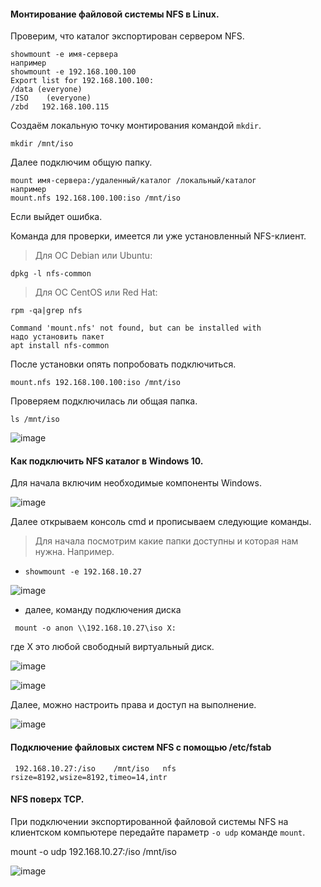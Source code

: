 #### Монтирование файловой системы NFS в Linux.

Проверим, что каталог экспортирован сервером NFS.

```
showmount -e имя-сервера
например
showmount -e 192.168.100.100
Export list for 192.168.100.100:
/data (everyone)
/ISO    (everyone)
/zbd   192.168.100.115
```

Создаём локальную точку монтирования командой ``mkdir``.
```
mkdir /mnt/iso
```
Далее подключим общую папку.

```
mount имя-сервера:/удаленный/каталог /локальный/каталог
например
mount.nfs 192.168.100.100:iso /mnt/iso
```
Если выйдет ошибка.

Команда для проверки, имеется ли уже установленный NFS-клиент.
> Для ОС Debian или Ubuntu:
``` 
dpkg -l nfs-common
```
> Для ОС CentOS или Red Hat:

```
rpm -qa|grep nfs
```

```
Command 'mount.nfs' not found, but can be installed with
надо установить пакет
apt install nfs-common
```
После установки опять попробовать подключиться.

```
mount.nfs 192.168.100.100:iso /mnt/iso
```

Проверяем подключилась ли общая папка.

```
ls /mnt/iso
```
![image](https://github.com/tvgVita69/Linux_begin/assets/98489171/b21046c7-cf40-44d3-a3e8-888fcde8d5d5)

#### Как подключить NFS каталог в Windows 10.

Для начала включим необходимые компоненты Windows.

![image](https://github.com/tvgVita69/Linux_begin/assets/98489171/a790f7c1-50ec-401c-a601-1e52e68a8792)

Далее открываем консоль cmd и прописываем следующие команды.

> Для начала посмотрим какие папки доступны и которая нам нужна.
> Например.
  - ``showmount -e 192.168.10.27``

![image](https://github.com/tvgVita69/Linux_begin/assets/98489171/1bedde4c-59b6-4063-a6f5-9f0af09fac4c)

  - далее, команду подключения диска
      
```  mount -o anon \\192.168.10.27\iso X: ```

где X это любой свободный виртуальный диск.

![image](https://github.com/tvgVita69/Linux_begin/assets/98489171/81106d99-5363-458e-9e08-25fc28dc7fa3)

![image](https://github.com/tvgVita69/Linux_begin/assets/98489171/ceb66d0f-be6a-49a5-b36e-2796b864bfab)

Далее, можно настроить права и доступ на выполнение.

![image](https://github.com/tvgVita69/Linux_begin/assets/98489171/1463bae2-d291-4086-8533-3479753ecd23)

#### Подключение файловых систем NFS с помощью /etc/fstab

``` 192.168.10.27:/iso    /mnt/iso   nfs    rsize=8192,wsize=8192,timeo=14,intr```

#### NFS поверх TCP.

При подключении экспортированной файловой системы NFS на клиентском компьютере передайте параметр ``-o udp`` команде ``mount``.

mount -o udp 192.168.10.27:/iso /mnt/iso

![image](https://github.com/tvgVita69/Linux_begin/assets/98489171/d6c87371-1a7c-4197-8b9d-590c7bf132b0)


